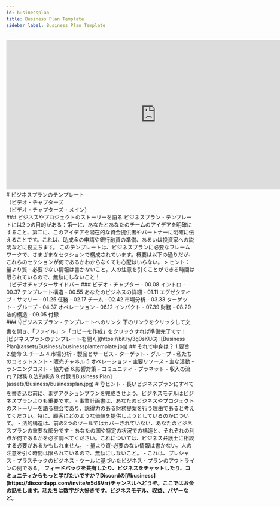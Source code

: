 ```yaml
--- 
id: businessplan 
title: Business Plan Template 
sidebar_label: Business Plan Template 
--- 
```

<div class="videocontainer">
  <iframe width="800" height="400" src="https://www.youtube.com/embed/IXzcRQNe-hc" frameborder="0" allow="accelerometer; autoplay; encrypted-media; gyroscope; picture-in-picture" allowfullscreen></iframe> 
</div> 
<style> 
:root { 
  --highlight: #f7b77b; 
  --hover: #f7b77b; 
} 
</style> 
# ビジネスプランのテンプレート 
<div class="videoChapters">（ビデオ・チャプターズ 
<div class="videoChaptersMain">（ビデオ・チャプターズ・メイン）</div>
 ### ビジネスやプロジェクトのストーリーを語る 
ビジネスプラン・テンプレートには2つの目的がある：第一に、あなたとあなたのチームのアイデアを明確にすること、第二に、このアイデアを潜在的な資金提供者やパートナーに明確に伝えることです。これは、助成金の申請や銀行融資の準備、あるいは投資家への説明などに役立ちます。 
このテンプレートは、ビジネスプランに必要なフレームワークで、さまざまなセクションで構成されています。概要は以下の通りだが、これらのセクションが何であるかわからなくても心配はいらない。 
> ヒント：量より質 - 必要でない情報は書かないこと。人の注意を引くことができる時間は限られているので、無駄にしないこと！ 
</div> 
<div class="videoChaptersSidebar">（ビデオチャプターサイドバー 
 ### ビデオ・チャプター 
- 00.08 イントロ 
- 00.37 テンプレート構造 
- 00.55 あなたのビジネスの詳細 
- 01.11 エグゼクティブ・サマリー 
- 01.25 任務 
- 02.17 チーム 
- 02.42 市場分析 
- 03.33 ターゲット・グループ 
- 04.37 オペレーション 
- 06.12 インパクト 
- 07.39 財務 
- 08.29 法的構造 
- 09.05 付録 
</div> 
</div> 
 ### 👇ビジネスプラン・テンプレートへのリンク 
下のリンクをクリックして文書を開き、「ファイル」＞「コピーを作成」をクリックすれば準備完了です！ 
[ビジネスプランのテンプレートを開く](https://bit.ly/3g0sKUG) 
![Business Plan](assets/Business/businessplantemplate.jpg) 
 ## それで中身は？ 
1.要旨 
2.使命 
3. チーム 
4.市場分析 
    - 製品とサービス 
    - ターゲット・グループ 
    - 私たちのコミットメント 
    - 販売チャネル 
5.オペレーション 
    - 主要リソース 
    - 主な活動 
    - ランニングコスト 
    - 協力者 
6.影響対策 
    - コミュニティ 
    - プラネット 
    - 収入の流れ 
7.財務 
8.法的構造 
9.付録 
![Business Plan](assets/Business/businessplan.jpg) 
# 👌ヒント 
- 長いビジネスプランにすべてを書き込む前に、まずアクションプランを完成させよう。ビジネスモデルはビジネスプランよりも重要です。 
- 事業計画書は、あなたのビジネスやプロジェクトのストーリーを語る機会であり、説得力のある財務提案を行う理由であると考えてください。特に、顧客にどのような価値を提供しようとしているのかについて。 
- 法的構造は、前の2つのツールではカバーされていない、あなたのビジネスプランの重要な部分です - あなたの国や特定の状況での構造と、それぞれの利点が何であるかを必ず調べてください。これについては、ビジネス弁護士に相談する必要があるかもしれません。 
- 量より質-必要のない情報は書かない。人の注意を引く時間は限られているので、無駄にしないこと。 
- これは、プレシャス・プラスチックのビジネス・ツールに基づいたビジネス・プランのアウトラインの例である。 
<b>フィードバックを共有したり、ビジネスをチャットしたり、コミュニティからもっと学びたいですか？Discordの[#business](https://discordapp.com/invite/n5d8Vrr)チャンネルへどうぞ。ここではお金の話をします。私たちは数字が大好きです。ビジネスモデル、収益、バザーなど。 
